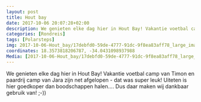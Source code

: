 ```yaml
---
layout: post
title: Hout bay
date: 2017-10-06 20:07:28+02:00
description: We genieten elke dag hier in Hout Bay! Vakantie voetbal camp van Timon en paardrij camp van Jara zijn net afgelopen - dat was super leuk! 
categories: [Rondreis]
tags: [Polarsteps]
img: 2017-10-06-Hout_bay/17debfd0-59de-4777-91dc-9f8ea83aff78_large_image.jpg
coordinates: 18.3573818206787, -34.0431098937988
Media: [2017-10-06-Hout_bay/17debfd0-59de-4777-91dc-9f8ea83aff78_large_image.jpg, 2017-10-06-Hout_bay/706e4a5c-c215-41ef-abbe-aa86e0fd9b03_large_image.jpg, 2017-10-06-Hout_bay/3603ec39-756c-4ccb-8fc7-382c3d5f3f9e_large_image.jpg, 2017-10-06-Hout_bay/46b787d8-048f-4322-986b-07311f2b09e9_large_image.jpg, 2017-10-06-Hout_bay/663b2a6a-5d42-4a7e-8fe2-2f1101e8e800_large_image.jpg, 2017-10-06-Hout_bay/1aaf8dcc-1e35-4622-a0f3-f832a94a4674_large_image.jpg, 2017-10-06-Hout_bay/a1325d1c-4d42-41c6-a896-c57f32c0afb6_large_image.jpg, 2017-10-06-Hout_bay/95a12464-64e4-48cc-8e6b-527b193b690e_large_image.jpg, 2017-10-06-Hout_bay/7b4d9f49-0aec-4982-bbf1-18a7ea30c7b9_large_image.jpg, 2017-10-06-Hout_bay/a119a895-d822-4c9c-bf03-8c6de7b3475c_large_image.jpg, 2017-10-06-Hout_bay/065f5c66-a00f-4bdb-880a-fedd16dcaa88_large_image.jpg, 2017-10-06-Hout_bay/756c318f-2580-4569-85dc-169dedb7d180_large_image.jpg, 2017-10-06-Hout_bay/d261656e-00cb-4eef-8820-3b86a665af05_large_image.jpg, 2017-10-06-Hout_bay/19ed2cac-5131-41d6-b383-1caaaac16add_large_image.jpg, 2017-10-06-Hout_bay/d9e4f019-785b-44e7-853f-b66c475b3bbe_large_image.jpg, 2017-10-06-Hout_bay/9da87926-0292-4046-8497-fdbf47409f8a_large_image.jpg, 2017-10-06-Hout_bay/726ce271-94c9-4bde-9367-285af847bbd8_large_image.jpg]
---
```

We genieten elke dag hier in Hout Bay! 
Vakantie voetbal camp van Timon en paardrij camp van Jara zijn net afgelopen - dat was super leuk! 
Uiteten is hier goedkoper dan boodschappen halen.... Dus daar maken wij dankbaar gebruik van! ;-)) 
